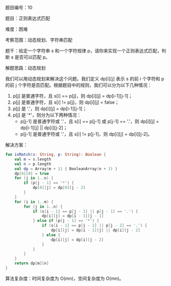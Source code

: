 题目编号：10

题目：正则表达式匹配

难度：困难

考察范围：动态规划、字符串匹配

题干：给定一个字符串 s 和一个字符规律 p，请你来实现一个正则表达式匹配，判断 s 是否可以匹配 p。

解题思路：动态规划

我们可以用动态规划来解决这个问题。我们定义 dp[i][j] 表示 s 的前 i 个字符和 p 的前 j 个字符是否匹配。根据题目中的规则，我们可以分为以下几种情况：

1. p[j] 是普通字符，且 s[i] == p[j]，则 dp[i][j] = dp[i-1][j-1]；
2. p[j] 是普通字符，且 s[i] != p[j]，则 dp[i][j] = false；
3. p[j] 是 '.'，则 dp[i][j] = dp[i-1][j-1]；
4. p[j] 是 '*'，则分为以下两种情况：
   - p[j-1] 是普通字符或 '.'，且 s[i] == p[j-1] 或 p[j-1] == '.'，则 dp[i][j] = dp[i-1][j] || dp[i][j-2]；
   - p[j-1] 是普通字符或 '.'，且 s[i] != p[j-1]，则 dp[i][j] = dp[i][j-2]。

解决方案：

```kotlin
fun isMatch(s: String, p: String): Boolean {
    val m = s.length
    val n = p.length
    val dp = Array(m + 1) { BooleanArray(n + 1) }
    dp[0][0] = true
    for (j in 1..n) {
        if (p[j - 1] == '*') {
            dp[0][j] = dp[0][j - 2]
        }
    }
    for (i in 1..m) {
        for (j in 1..n) {
            if (s[i - 1] == p[j - 1] || p[j - 1] == '.') {
                dp[i][j] = dp[i - 1][j - 1]
            } else if (p[j - 1] == '*') {
                if (s[i - 1] == p[j - 2] || p[j - 2] == '.') {
                    dp[i][j] = dp[i - 1][j] || dp[i][j - 2]
                } else {
                    dp[i][j] = dp[i][j - 2]
                }
            }
        }
    }
    return dp[m][n]
}
```

算法复杂度：时间复杂度为 O(mn)，空间复杂度为 O(mn)。